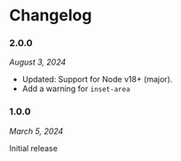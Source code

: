 # Changelog

### 2.0.0

_August 3, 2024_

- Updated: Support for Node v18+ (major).
- Add a warning for `inset-area`

### 1.0.0

_March 5, 2024_

Initial release
